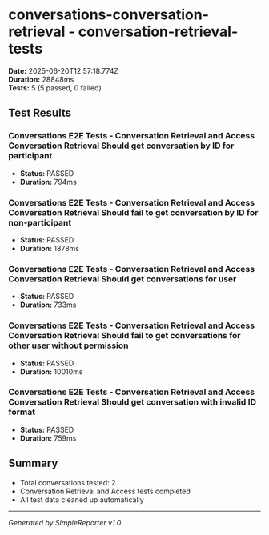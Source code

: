 # conversations-conversation-retrieval - conversation-retrieval-tests

**Date:** 2025-06-20T12:57:18.774Z  
**Duration:** 28848ms  
**Tests:** 5 (5 passed, 0 failed)

## Test Results


### Conversations E2E Tests - Conversation Retrieval and Access Conversation Retrieval Should get conversation by ID for participant
- **Status:** PASSED
- **Duration:** 794ms



### Conversations E2E Tests - Conversation Retrieval and Access Conversation Retrieval Should fail to get conversation by ID for non-participant
- **Status:** PASSED
- **Duration:** 1878ms



### Conversations E2E Tests - Conversation Retrieval and Access Conversation Retrieval Should get conversations for user
- **Status:** PASSED
- **Duration:** 733ms



### Conversations E2E Tests - Conversation Retrieval and Access Conversation Retrieval Should fail to get conversations for other user without permission
- **Status:** PASSED
- **Duration:** 10010ms



### Conversations E2E Tests - Conversation Retrieval and Access Conversation Retrieval Should get conversation with invalid ID format
- **Status:** PASSED
- **Duration:** 759ms



## Summary

- Total conversations tested: 2
- Conversation Retrieval and Access tests completed
- All test data cleaned up automatically

---
*Generated by SimpleReporter v1.0*
